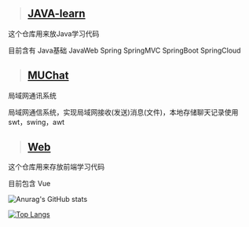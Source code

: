 
>  ## [JAVA-learn](https://github.com/KAMUZUKI/JAVA-learn)

这个仓库用来放Java学习代码

目前含有 Java基础  JavaWeb  Spring  SpringMVC  SpringBoot  SpringCloud

>  ## [MUChat](https://github.com/KAMUZUKI/MUChat) 

局域网通讯系统

局域网通信系统，实现局域网接收(发送)消息(文件)，本地存储聊天记录使用swt，swing，awt

> ## [Web](https://github.com/KAMUZUKI/Web) 

这个仓库用来存放前端学习代码

目前包含 Vue

![Anurag's GitHub stats](https://github-readme-stats.vercel.app/api?username=kamuzuki&show_icons=true&theme=radical)

[![Top Langs](https://github-readme-stats.vercel.app/api/top-langs/?username=kamuzuki&layout=compact)](https://github.com/anuraghazra/github-readme-stats)
